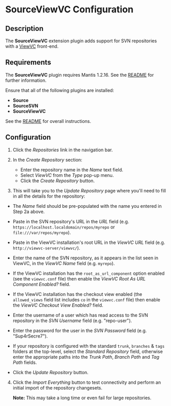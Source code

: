 # SourceViewVC Configuration

## Description

The **SourceViewVC** extension plugin adds support for SVN repositories
with a [ViewVC](http://www.viewvc.org/) front-end.

## Requirements

The **SourceViewVC** plugin requires Mantis 1.2.16. See the
[README](../README.md#requirements) for further information.

Ensure that all of the following plugins are installed:
* **Source**
* **SourceSVN**
* **SourceViewVC**

See the [README](../README.md#installation) for overall instructions.

## Configuration

1. Click the *Repositories* link in the navigation bar.

2. In the *Create Repository* section:

   - Enter the repository name in the *Name* text field.
   - Select *ViewVC* from the *Type* pop-up menu.
   - Click the *Create Repository* button.

3.  This will take you to the *Update Repository* page where you'll need to fill
    in all the details for the repository:

   - The *Name* field should be pre-populated with the name you entered in Step
     2a above.

   - Paste in the SVN repository's URL in the *URL* field
     (e.g. `https://localhost.localdomain/repos/myrepo` or
      `file:///var/repos/myrepo`).

   - Paste in the ViewVC installation's root URL in the *ViewVC URL* field
     (e.g. `http://viewvc-server/viewvc/`).

   - Enter the name of the SVN repository, as it appears in the list seen in
     ViewVC, in the *ViewVC Name* field
     (e.g. `myrepo`).

   - If the ViewVC installation has the `root_as_url_component` option enabled
     (see the `viewvc.conf` file) then enable the *ViewVC Root As URL Component
     Enabled?* field.

   - If the ViewVC installation has the checkout view enabled (the
     `allowed_views` field list includes `co` in the `viewvc.conf` file) then
     enable the *ViewVC Checkout View Enabled?* field.

   - Enter the username of a user which has read access to the SVN repository in
     the *SVN Username* field (e.g. "repo-user").

   - Enter the password for the user in the *SVN Password* field
     (e.g. "Sup4rSecre7").

   - If your repository is configured with the standard `trunk`, `branches` &
     `tags` folders at the top-level, select the *Standard Repository* field,
     otherwise enter the appropriate paths into the *Trunk Path*, *Branch Path*
     and *Tag Path* fields.

   - Click the *Update Repository* button.

4.  Click the *Import Everything* button to test connectivity and perform an
    initial import of the repository changesets.

    **Note:** This may take a long time or even fail for large repositories.
